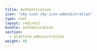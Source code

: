 ```yaml
---
title: Authentication
icon: "c8y-icon c8y-icon-administration"
type: root
layout: redirect
bundle: authentication
section: 
  - platform_administration
weight: 40
---
```

